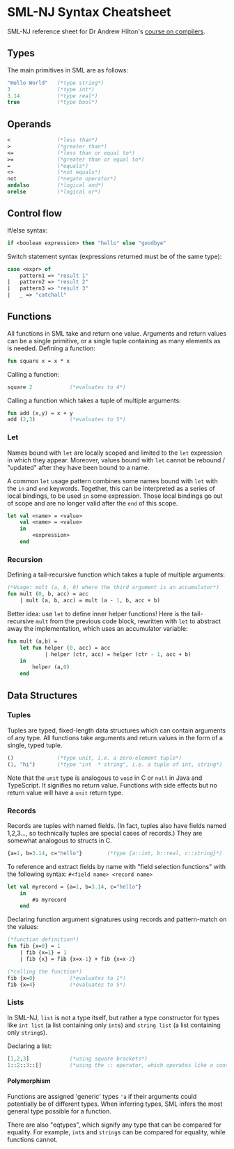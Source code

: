 # SML-NJ Syntax Cheatsheet

SML-NJ reference sheet for Dr Andrew Hilton's [course on compilers](https://adhilton.pratt.duke.edu/ece-553-compiler-construction).

## Types
The main primitives in SML are as follows:
```sml
"Hello World"   (*type string*)
3               (*type int*)
3.14            (*type real*)
true            (*type bool*)
```

## Operands
```sml
<               (*less than*)
>               (*greater than*)
<=              (*less than or equal to*)
>=              (*greater than or equal to*)
=               (*equals*)
<>              (*not equals*)
not             (*negate operator*)
andalso         (*logical and*)
orelse          (*logical or*)
```

## Control flow
If/else syntax:
```sml
if <boolean expression> then "hello" else "goodbye"
```
Switch statement syntax (expressions returned must be of the same type):
```sml
case <expr> of
    pattern1 => "result 1"
|   pattern2 => "result 2"
|   pattern3 => "result 3"
|   _ => "catchall"
```

## Functions
All functions in SML take and return one value. Arguments and return values can be a single primitive, or a single tuple containing as many elements as is needed.
Defining a function:
```sml
fun square x = x * x
```

Calling a function:
```sml
square 2            (*evaluates to 4*)
```

Calling a function which takes a tuple of multiple arguments:
```sml
fun add (x,y) = x + y
add (2,3)           (*evaluates to 5*)
```

### Let

Names bound with `let` are locally scoped and limited to the `let` expression in which they appear. Moreover, values bound with `let` cannot be rebound / "updated" after they have been bound to a name.

A common `let` usage pattern combines some names bound with `let` with the `in` and `end` keywords. Together, this can be interpreted as a series of local bindings, to be used `in` some expression. Those local bindings go out of scope and are no longer valid after the `end` of this scope.

```sml
let val <name> = <value>
    val <name> = <value>
    in
        <expression>
    end
```

### Recursion
Defining a tail-recursive function which takes a tuple of multiple arguments:
```sml
(*Usage: mult (a, b, 0) where the third argument is an accumulator*)
fun mult (0, b, acc) = acc
    | mult (a, b, acc) = mult (a - 1, b, acc + b)
```

Better idea: use `let` to define inner helper functions! Here is the tail-recursive `mult` from the previous code block, rewritten with `let` to abstract away the implementation, which uses an accumulator variable:
```sml
fun mult (a,b) = 
    let fun helper (0, acc) = acc
            | helper (ctr, acc) = helper (ctr - 1, acc + b)
    in
        helper (a,0)
    end
```

## Data Structures

### Tuples
Tuples are typed, fixed-length data structures which can contain arguments of any type. All functions take arguments and return values in the form of a single, typed tuple.

```sml
()              (*type unit, i.e. a zero-element tuple*)
(1, "hi")       (*type "int  * string", i.e. a tuple of int, string*)
```
Note that the `unit` type is analogous to `void` in C or `null` in Java and TypeScript. It signifies no return value. Functions with side effects but no return value will have a `unit` return type.

### Records
Records are tuples with named fields. (In fact, tuples also have fields named 1,2,3..., so technically tuples are special cases of records.) They are somewhat analogous to structs in C.
```sml
{a=1, b=3.14, c="hello"}        (*type {a::int, b::real, c::string}*)
```

To reference and extract fields by name with "field selection functions" with the following syntax: `#<field name> <record name>`
```sml
let val myrecord = {a=1, b=3.14, c="hello"}
    in
        #a myrecord
    end
```

Declaring function argument signatures using records and pattern-match on the values:
```sml
(*function definition*)
fun fib {x=0} = 1
    | fib {x=1} = 1
    | fib {x} = fib {x=x-1} + fib {x=x-2}

(*calling the function*)
fib {x=0}           (*evaluates to 1*)
fib {x=4}           (*evaluates to 5*)
```

### Lists
In SML-NJ, `list` is not a type itself, but rather a type constructor for types like `int list` (a list containing only `int`s) and `string list` (a list containing only `string`s).

Declaring a list:
```sml
[1,2,3]             (*using square brackets*)
1::2::3::[]         (*using the :: operator, which operates like a cons in Scheme*)
```

#### Polymorphism
Functions are assigned 'generic' types `'a` if their arguments could potentially be of different types. When inferring types, SML infers the most general type possible for a function.

There are also "eqtypes", which signify any type that can be compared for equality. For example, `int`s and `string`s can be compared for equality, while functions cannot.
